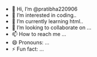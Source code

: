 - 👋 Hi, I’m @pratibha220906
- 👀 I’m interested in coding..
- 🌱 I’m currently learning html..
- 💞️ I’m looking to collaborate on ...
- 📫 How to reach me ...
- 😄 Pronouns: ...
- ⚡ Fun fact: ...

<!---
pratibha220906/pratibha220906 is a ✨ special ✨ repository because its `README.md` (this file) appears on your GitHub profile.
You can click the Preview link to take a look at your changes.
--->
